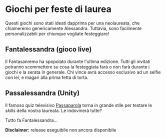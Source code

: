 # Giochi per feste di laurea
 Questi giochi sono stati ideati dapprima per una neolaureata, che chiameremo genericamente Alessandra. Tuttavia, sono facilmente personalizzabili per chiunque vogliate festeggiare!
 
## Fantalessandra (gioco live)
 Il Fantasanremo ha spopolato durante l'ultima edizione. Tutti gli invitati potranno scommettere su cosa la festeggiata farà o non farà durante i giochi e la serata in generale. Chi vince avrà accesso esclusivo ad un selfie con lei, e magari alla prima fetta di torta.
 
## Passalessandra (Unity)
 Il famoso quiz televisivo [Passaparola](https://it.wikipedia.org/wiki/Passaparola_(programma_televisivo)) torna in grande stile per testare le *skills* della nostra laureata. Le indovinerà tutte?
 
 Tutto fa Fantalessandra...
 
 **Disclaimer:** release eseguibile non ancora disponibile
